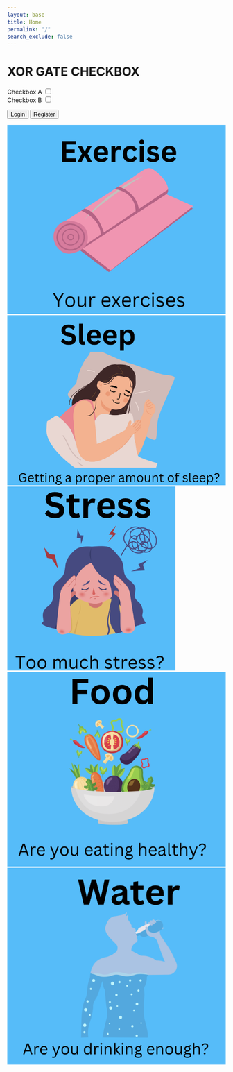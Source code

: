 ```yaml
---
layout: base
title: Home
permalink: "/"
search_exclude: false
---
```

<html lang="en">
  <style>
    /* CSS for styling purposes (optional) */
    .feature {
      margin-bottom: 10px;
    }
  </style>
  <h1>XOR GATE CHECKBOX</h1>
  
  <!-- Feature: Completed Exercise -->
   <label for="checkboxA">Checkbox A</label>
  <input type="checkbox" id="checkboxA">
  <br>
  <label for="checkboxB">Checkbox B</label>
  <input type="checkbox" id="checkboxB">

  <script>

    const checkboxA = document.getElementById('checkboxA');
    const checkboxB = document.getElementById('checkboxB');

    // Event listeners for checkboxes
    checkboxA.addEventListener('change', () => {
      performXORLogic();
    });

    checkboxB.addEventListener('change', () => {
      performXORLogic();
    });

    function performXORLogic() {
      const isCheckedA = checkboxA.checked;
      const isCheckedB = checkboxB.checked;

      if ((isCheckedA && !isCheckedB) || (!isCheckedA && isCheckedB)) {
        // XOR condition between checkboxA and checkboxB
        // Perform an action or set a flag when only one checkbox is checked
        console.log('XOR condition is satisfied: Only one checkbox is checked.');
        // Add your action or logic here
      }
    }
 </script>
  <a href="https://jplip.github.io/frontTri2/login/"><button class="btn">Login</button></a>
    <a href="https://jplip.github.io/frontTri2/Register/"><button class="btn">Register</button></a>
    <div class="top-container">
        <div class="element">
            <a href="https://jplip.github.io/frontTri2/exercise/">
        <img src="images/ExerciseHome.png">
            </a>
        </div>
        <div class="element">
            <a href="https://jplip.github.io/frontTri2/sleep/">
        <img src="images/SleepHome.png">
            </a>
        </div>
    </div>
    <div class="bottom-container">
        <div class="element">
            <a href="https://jplip.github.io/frontTri2/stress/">
        <img src="images/LessBlurryStress.png">
            </a>
        </div>
        <div class="element">
            <a href="https://jplip.github.io/frontTri2/food/">
        <img src="images/FoodHome.png">
            </a>
        </div>
        <div class="element">
            <a href="https://jplip.github.io/frontTri2/water/">
        <img src="images/WaterHome.png">
            </a>
        </div>
    </div>
</html>